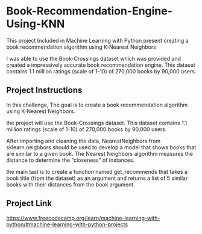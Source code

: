 # Book-Recommendation-Engine-Using-KNN

This project Included in Machine Learning with Python present creating a book recommendation algorithm using K-Nearest Neighbors

I was able to use the Book-Crossings dataset which was provided and created a impressively accurate book recommendation engine. This dataset contains 1.1 million ratings (scale of 1-10) of 270,000 books by 90,000 users.

## Project Instructions

In this challenge, The goal is to create a book recommendation algorithm using K-Nearest Neighbors.

the project will use the Book-Crossings dataset. This dataset contains 1.1 million ratings (scale of 1-10) of 270,000 books by 90,000 users.

After importing and cleaning the data,  NearestNeighbors from sklearn.neighbors should be used to develop a model that shows books that are similar to a given book. The Nearest Neighbors algorithm measures the distance to determine the “closeness” of instances.

the main tast is to create a function named get_recommends that takes a book title (from the dataset) as an argument and returns a list of 5 similar books with their distances from the book argument.

## Project Link
https://www.freecodecamp.org/learn/machine-learning-with-python/#machine-learning-with-python-projects
